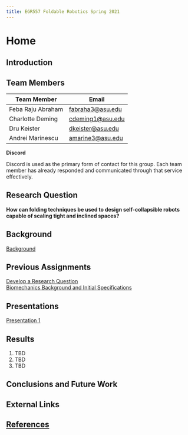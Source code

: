 ```yaml
---
title: EGR557 Foldable Robotics Spring 2021
---
```


# Home

## Introduction

## Team Members

|Team Member|Email|
|---|---|
|Feba Raju Abraham|fabraha3@asu.edu|
|Charlotte Deming|cdeming1@asu.edu|
|Dru Keister|dkeister@asu.edu|
|Andrei Marinescu|amarine3@asu.edu|

**Discord**

Discord is used as the primary form of contact for this group. Each team member has already responded and communicated through that service effectively. 

## Research Question
**How can folding techniques be used to design self-collapsible robots capable of scaling tight and inclined spaces?**

## Background
[Background](/background.md)

## Previous Assignments

[Develop a Research Question](develop-a-research-question.md)  
[Biomechanics Background and Initial Specifications](biomechanics-background-and-initial-specifications.md)

## Presentations

[Presentation 1](presentation1.md)

## Results

1. TBD
1. TBD
1. TBD

## Conclusions and Future Work

## External Links

## [References](references.md)


